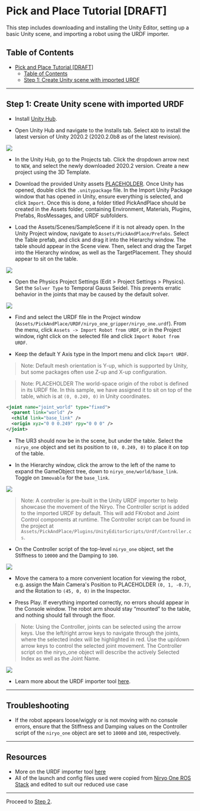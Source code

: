 # Pick and Place Tutorial [DRAFT]

This step includes downloading and installing the Unity Editor, setting up a basic Unity scene, and importing a robot using the URDF importer.

## Table of Contents
- [Pick and Place Tutorial [DRAFT]](#pick-and-place-tutorial-draft)
  - [Table of Contents](#table-of-contents)
  - [Step 1: Create Unity scene with imported URDF](#step-1-create-unity-scene-with-imported-urdf)
  
---

## Step 1: Create Unity scene with imported URDF
  
- Install [Unity Hub](https://unity3d.com/get-unity/download).
  
- Open Unity Hub and navigate to the Installs tab. Select `ADD` to install the latest version of Unity 2020.2 (2020.2.0b8 as of the latest revision).
   
![](img/1_hub.png) 

- In the Unity Hub, go to the Projects tab. Click the dropdown arrow next to `NEW`, and select the newly downloaded 2020.2 version. Create a new project using the 3D Template.
  
- Download the provided Unity assets [PLACEHOLDER](). Once Unity has opened, double click the `.unitypackage` file. In the Import Unity Package window that has opened in Unity, ensure everything is selected, and click `Import`. Once this is done, a folder titled PickAndPlace should be created in the Assets folder, containing Environment, Materials, Plugins, Prefabs, RosMessages, and URDF subfolders.
  <!-- - If a window prompts you that `The open scene(s) have been modified externally`, select `Reload` to open the imported files. -->
  
- Load the Assets/Scenes/SampleScene if it is not already open. In the Unity Project window, navigate to `Assets/PickAndPlace/Prefabs`. Select the Table prefab, and click and drag it into the Hierarchy window. The table should appear in the Scene view. Then, select and drag the Target into the Hierarchy window, as well as the TargetPlacement. They should appear to sit on the table.

![](img/1_cube.png) 

- Open the Physics Project Settings (Edit > Project Settings > Physics). Set the `Solver Type` to Temporal Gauss Seidel. This prevents erratic behavior in the joints that may be caused by the default solver.

![](img/1_physics.png)

<!-- - Find and select `Assets/Plugins/Urdf.dll` in the Project window and uncheck `Validate References` in the Inspector. -->
  
<!-- ![](img/1_dll.png)  -->

- Find and select the URDF file in the Project window (`Assets/PickAndPlace/URDF/niryo_one_gripper/niryo_one.urdf`). From the menu, click `Assets -> Import Robot from URDF`, or in the Project window, right click on the selected file and click `Import Robot from URDF`.
  
- Keep the default Y Axis type in the Import menu and click `Import URDF`.
  
> Note: Default mesh orientation is Y-up, which is supported by Unity, but some packages often use Z-up and X-up configuration.

> Note: PLACEHOLDER The world-space origin of the robot is defined in its URDF file. In this sample, we have assigned it to sit on top of the table, which is at `(0, 0.249, 0)` in Unity coordinates.
  ```xml
  <joint name="joint_world" type="fixed">
    <parent link="world" />
    <child link="base_link" />
    <origin xyz="0 0 0.249" rpy="0 0 0" />
  </joint>
  ```

- The UR3 should now be in the scene, but under the table. Select the `niryo_one` object and set its position to `(0, 0.249, 0)` to place it on top of the table.
  
- In the Hierarchy window, click the arrow to the left of the name to expand the GameObject tree, down to `niryo_one/world/base_link`. Toggle on `Immovable` for the `base_link`.

![](img/1_base.png) 

> Note: A controller is pre-built in the Unity URDF importer to help showcase the movement of the Niryo. The Controller script is added to the imported URDF by default. This will add FKrobot and Joint Control components at runtime. The Controller script can be found in the project at `Assets/PickAndPlace/Plugins/UnityEditorScripts/Urdf/Controller.cs`.

- On the Controller script of the top-level `niryo_one` object, set the Stiffness to `10000` and the Damping to `100`.

![](img/1_controller.png) 

- Move the camera to a more convenient location for viewing the robot, e.g. assign the Main Camera's Position to PLACEHOLDER `(0, 1, -0.7)`, and the Rotation to `(45, 0, 0)` in the Inspector.

- Press Play. If everything imported correctly, no errors should appear in the Console window. The robot arm should stay “mounted” to the table, and nothing should fall through the floor. 
  
> Note: Using the Controller, joints can be selected using the arrow keys. Use the left/right arrow keys to navigate through the joints, where the selected index will be highlighted in red. Use the up/down arrow keys to control the selected joint movement. The Controller script on the niryo_one object will describe the actively Selected Index as well as the Joint Name.

![](img/1_end.gif) 

- Learn more about the URDF importer tool [here](https://github.com/Unity-Technologies/Robotics-Tutorials/blob/master/urdf_tutorial.md).

---

## Troubleshooting

- If the robot appears loose/wiggly or is not moving with no console errors, ensure that the Stiffness and Damping values on the Controller script of the `niryo_one` object are set to `10000` and `100`, respectively.

---

## Resources

- More on the URDF importer tool [here](https://github.com/Unity-Technologies/Robotics-Tutorials/blob/master/urdf_tutorial.md)
- All of the launch and config files used were copied from [Niryo One ROS Stack](https://github.com/NiryoRobotics/niryo_one_ros) and edited to suit our reduced use case

---


Proceed to [Step 2](2_ros_tcp.md).